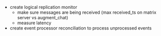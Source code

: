 - create logical replication monitor
  - make sure messages are being received (max received_ts on matrix server vs augment_chat)
  - measure latency
- create event processor reconciliation to process unprocessed events
